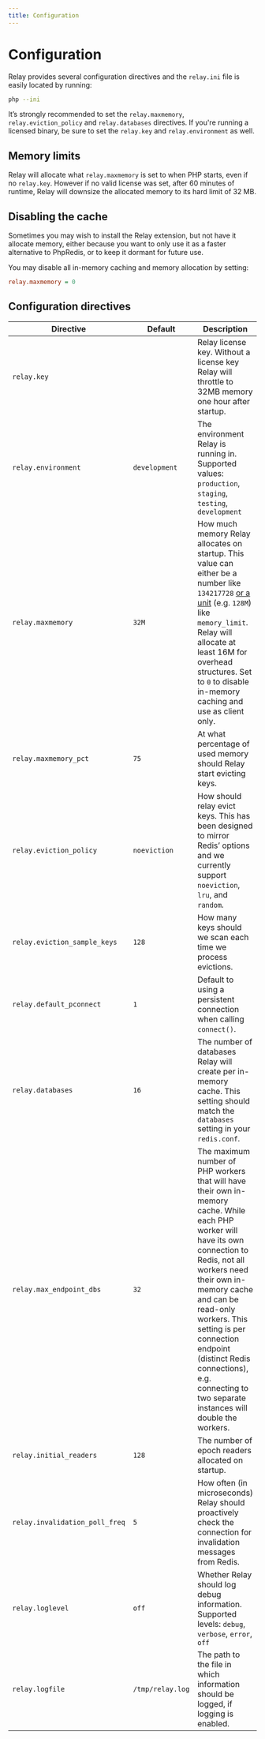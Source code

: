 ```yaml
---
title: Configuration
---
```


# Configuration

Relay provides several configuration directives and the `relay.ini` file is easily located by running:

```bash
php --ini
```

It’s strongly recommended to set the `relay.maxmemory`, `relay.eviction_policy` and `relay.databases` directives. If you're running a licensed binary, be sure to set the `relay.key` and `relay.environment` as well.

## Memory limits

Relay will allocate what `relay.maxmemory` is set to when PHP starts, even if no `relay.key`. However if no valid license was set, after 60 minutes of runtime, Relay will downsize the allocated memory to its hard limit of 32 MB.

## Disabling the cache

Sometimes you may wish to install the Relay extension, but not have it allocate memory, either because you want to only use it as a faster alternative to PhpRedis, or to keep it dormant for future use.

You may disable all in-memory caching and memory allocation by setting:

```ini
relay.maxmemory = 0
```

## Configuration directives

| Directive                      | Default          | Description                                                         |
| ------------------------------ | ---------------- | ------------------------------------------------------------------- |
| `relay.key`                    |                  | Relay license key. Without a license key Relay will throttle to 32MB memory one hour after startup. |
| `relay.environment`            | `development`    | The environment Relay is running in. Supported values: `production`, `staging`, `testing`, `development` |
| `relay.maxmemory`              | `32M`            | How much memory Relay allocates on startup. This value can either be a number like `134217728` [or a unit](https://php.net/manual/faq.using.php#faq.using.shorthandbytes) (e.g. `128M`) like `memory_limit`. Relay will allocate at least 16M for overhead structures. Set to `0` to disable in-memory caching and use as client only. |
| `relay.maxmemory_pct`          | `75`             | At what percentage of used memory should Relay start evicting keys. |
| `relay.eviction_policy`        | `noeviction`     | How should relay evict keys. This has been designed to mirror Redis’ options and we currently support `noeviction`, `lru`, and `random`. |
| `relay.eviction_sample_keys`   | `128`            | How many keys should we scan each time we process evictions. |
| `relay.default_pconnect`       | `1`              | Default to using a persistent connection when calling `connect()`. |
| `relay.databases`              | `16`             | The number of databases Relay will create per in-memory cache. This setting should match the `databases` setting in your `redis.conf`. |
| `relay.max_endpoint_dbs`       | `32`             | The maximum number of PHP workers that will have their own in-memory cache. While each PHP worker will have its own connection to Redis, not all workers need their own in-memory cache and can be read-only workers. This setting is per connection endpoint (distinct Redis connections), e.g. connecting to two separate instances will double the workers. |
| `relay.initial_readers`        | `128`            | The number of epoch readers allocated on startup. |
| `relay.invalidation_poll_freq` | `5`              | How often (in microseconds) Relay should proactively check the connection for invalidation messages from Redis. |
| `relay.loglevel`               | `off`            | Whether Relay should log debug information. Supported levels: `debug`, `verbose`, `error`, `off` |
| `relay.logfile`                | `/tmp/relay.log` | The path to the file in which information should be logged, if logging is enabled. |
